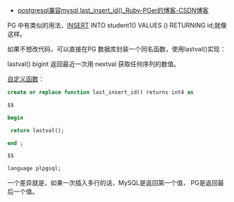 - [postgresql兼容mysql last_insert_id()_Ruby-PGer的博客-CSDN博客](https://blog.csdn.net/qq_32935175/article/details/122296941)

PG 中有类似的用法，[INSERT](https://so.csdn.net/so/search?q=INSERT&spm=1001.2101.3001.7020) INTO student1() VALUES () RETURNING id;就像这样。

如果不想改代码，可以直接在PG 数据库封装一个同名函数，使用lastval()实现：

lastval() bigint 返回最近一次用 nextval 获取任何序列的数值。

[自定义函数](https://so.csdn.net/so/search?q=自定义函数&spm=1001.2101.3001.7020)：

```sql
create or replace function last_insert_id() returns int4 as

$$

begin

 return lastval();

end ;

$$

language plpgsql;
```

一个差异就是，如果一次插入多行的话，MySQL是返回第一个值， PG是返回最后一个值。
